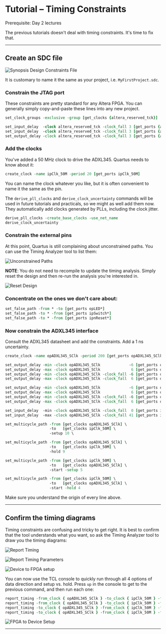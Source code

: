 # Tutorial &ndash; Timing Constraints

Prerequisite: Day 2 lectures

The previous tutorials doesn't deal with timing constraints.
It's time to fix that.

--------------------------------------------------------------------------------

## Create an SDC file

![Synopsis Design Constraints File](Timing/SynopsisDesignConstraintsFile.png)

It is customary to name it the same as your project, i.e. `MyFirstProject.sdc`.

### Constrain the JTAG port

These constraints are pretty standard for any Altera FPGA.  You can generally
simply copy-and-paste these lines into any new project.

```tcl
set_clock_groups -exclusive -group [get_clocks {altera_reserved_tck}]

set_input_delay  -clock altera_reserved_tck -clock_fall 3 [get_ports {altera_reserved_tdi}]
set_input_delay  -clock altera_reserved_tck -clock_fall 3 [get_ports {altera_reserved_tms}]
set_output_delay -clock altera_reserved_tck -clock_fall 3 [get_ports {altera_reserved_tdo}]
```

### Add the clocks

You've added a 50 MHz clock to drive the ADXL345.  Quartus needs to know about it:

```tcl
create_clock -name ipClk_50M -period 20 [get_ports ipClk_50M]
```

You can name the clock whatever you like,
but it is often convenient to name it the same as the pin.

The `derive_pll_clocks` and `derive_clock_uncertainty` commands will be used in
future tutorials and practicals, so we might as well add them now.  They
automatically add clocks generated by PLLs, including the clock jitter.

```tcl
derive_pll_clocks -create_base_clocks -use_net_name
derive_clock_uncertainty
```

### Constrain the external pins

At this point, Quartus is still complaining about unconstrained paths.
You can use the Timing Analyzer tool to list them:

![Unconstrained Paths](Timing/UnconstrainedPaths.png)

**NOTE**: You do not need to recompile to update the timing analysis.  Simply
          reset the design and then re-run the analysis you're interested in.

![Reset Design](Timing/ResetDesign.png)

### Concentrate on the ones we don't care about:

```tcl
set_false_path -from * -to [get_ports opLED*]
set_false_path -to * -from [get_ports ipSwitch*]
set_false_path -to * -from [get_ports ipnReset*]
```

### Now constrain the ADXL345 interface

Consult the ADXL345 datasheet and add the constraints.  Add a 1 ns uncertainty.

```tcl
create_clock -name opADXL345_SClk -period 200 [get_ports opADXL345_SClk]

set_output_delay -min -clock opADXL345_SClk             -6 [get_ports opADXL345_nCS]
set_output_delay -max -clock opADXL345_SClk              6 [get_ports opADXL345_nCS]
set_output_delay -min -clock opADXL345_SClk -clock_fall -6 [get_ports opADXL345_nCS] -add_delay
set_output_delay -max -clock opADXL345_SClk -clock_fall  6 [get_ports opADXL345_nCS] -add_delay

set_output_delay -min -clock opADXL345_SClk             -6 [get_ports opADXL345_SDI]
set_output_delay -max -clock opADXL345_SClk              6 [get_ports opADXL345_SDI]
set_output_delay -min -clock opADXL345_SClk -clock_fall -6 [get_ports opADXL345_SDI] -add_delay
set_output_delay -max -clock opADXL345_SClk -clock_fall  6 [get_ports opADXL345_SDI] -add_delay

set_input_delay  -min -clock opADXL345_SClk -clock_fall  0 [get_ports ipADXL345_SDO]
set_input_delay  -max -clock opADXL345_SClk -clock_fall 41 [get_ports ipADXL345_SDO]

set_multicycle_path -from [get_clocks opADXL345_SClk] \
                    -to   [get_clocks ipClk_50M] \
                    -setup 10 \

set_multicycle_path -from [get_clocks opADXL345_SClk] \
                    -to   [get_clocks ipClk_50M] \
                    -hold 9

set_multicycle_path -from [get_clocks ipClk_50M] \
                    -to   [get_clocks opADXL345_SClk] \
                    -start -setup 5

set_multicycle_path -from [get_clocks ipClk_50M] \
                    -to   [get_clocks opADXL345_SClk] \
                    -start -hold 4
```

Make sure you understand the origin of every line above.

--------------------------------------------------------------------------------

## Confirm the timing diagrams

Timing constraints are confusing and tricky to get right.  It is best to
confirm that the tool understands what you want, so ask the Timing Analyzer
tool to draw you the timing diagrams:

![Report Timing](Timing/ReportTiming.png)

![Report Timing Parameters](Timing/ReportTimingParameters.png)

![Device to FPGA setup](Timing/DevicetoFPGAsetup.png)

You can now use the TCL console to quickly run through all 4 options of data
direction and setup vs. hold.  Press `up` in the console to get to the
previous command, and then run each one:

```tcl
report_timing -from_clock { opADXL345_SClk } -to_clock { ipClk_50M } -from * -to * -setup -npaths 100 -detail full_path -panel_name {Report Timing} -multi_corner
report_timing -from_clock { opADXL345_SClk } -to_clock { ipClk_50M } -from * -to * -hold  -npaths 100 -detail full_path -panel_name {Report Timing} -multi_corner
report_timing -to_clock { opADXL345_SClk } -from_clock { ipClk_50M } -from * -to * -setup -npaths 100 -detail full_path -panel_name {Report Timing} -multi_corner
report_timing -to_clock { opADXL345_SClk } -from_clock { ipClk_50M } -from * -to * -hold  -npaths 100 -detail full_path -panel_name {Report Timing} -multi_corner
```

![FPGA to Device Setup](Timing/FPGAtoDeviceSetup.png)

--------------------------------------------------------------------------------


